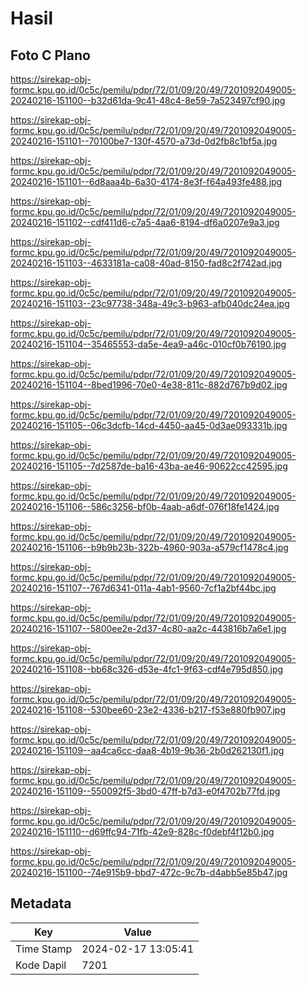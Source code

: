 # Hasil

## Foto C Plano

https://sirekap-obj-formc.kpu.go.id/0c5c/pemilu/pdpr/72/01/09/20/49/7201092049005-20240216-151100--b32d61da-9c41-48c4-8e59-7a523497cf90.jpg

https://sirekap-obj-formc.kpu.go.id/0c5c/pemilu/pdpr/72/01/09/20/49/7201092049005-20240216-151101--70100be7-130f-4570-a73d-0d2fb8c1bf5a.jpg

https://sirekap-obj-formc.kpu.go.id/0c5c/pemilu/pdpr/72/01/09/20/49/7201092049005-20240216-151101--6d8aaa4b-6a30-4174-8e3f-f64a493fe488.jpg

https://sirekap-obj-formc.kpu.go.id/0c5c/pemilu/pdpr/72/01/09/20/49/7201092049005-20240216-151102--cdf411d6-c7a5-4aa6-8194-df6a0207e9a3.jpg

https://sirekap-obj-formc.kpu.go.id/0c5c/pemilu/pdpr/72/01/09/20/49/7201092049005-20240216-151103--4633181a-ca08-40ad-8150-fad8c2f742ad.jpg

https://sirekap-obj-formc.kpu.go.id/0c5c/pemilu/pdpr/72/01/09/20/49/7201092049005-20240216-151103--23c97738-348a-49c3-b963-afb040dc24ea.jpg

https://sirekap-obj-formc.kpu.go.id/0c5c/pemilu/pdpr/72/01/09/20/49/7201092049005-20240216-151104--35465553-da5e-4ea9-a46c-010cf0b76190.jpg

https://sirekap-obj-formc.kpu.go.id/0c5c/pemilu/pdpr/72/01/09/20/49/7201092049005-20240216-151104--8bed1996-70e0-4e38-811c-882d767b9d02.jpg

https://sirekap-obj-formc.kpu.go.id/0c5c/pemilu/pdpr/72/01/09/20/49/7201092049005-20240216-151105--06c3dcfb-14cd-4450-aa45-0d3ae093331b.jpg

https://sirekap-obj-formc.kpu.go.id/0c5c/pemilu/pdpr/72/01/09/20/49/7201092049005-20240216-151105--7d2587de-ba16-43ba-ae46-90622cc42595.jpg

https://sirekap-obj-formc.kpu.go.id/0c5c/pemilu/pdpr/72/01/09/20/49/7201092049005-20240216-151106--586c3256-bf0b-4aab-a6df-076f18fe1424.jpg

https://sirekap-obj-formc.kpu.go.id/0c5c/pemilu/pdpr/72/01/09/20/49/7201092049005-20240216-151106--b9b9b23b-322b-4960-903a-a579cf1478c4.jpg

https://sirekap-obj-formc.kpu.go.id/0c5c/pemilu/pdpr/72/01/09/20/49/7201092049005-20240216-151107--767d6341-011a-4ab1-9560-7cf1a2bf44bc.jpg

https://sirekap-obj-formc.kpu.go.id/0c5c/pemilu/pdpr/72/01/09/20/49/7201092049005-20240216-151107--5800ee2e-2d37-4c80-aa2c-443816b7a6e1.jpg

https://sirekap-obj-formc.kpu.go.id/0c5c/pemilu/pdpr/72/01/09/20/49/7201092049005-20240216-151108--bb68c326-d53e-4fc1-9f63-cdf4e795d850.jpg

https://sirekap-obj-formc.kpu.go.id/0c5c/pemilu/pdpr/72/01/09/20/49/7201092049005-20240216-151108--530bee60-23e2-4336-b217-f53e880fb907.jpg

https://sirekap-obj-formc.kpu.go.id/0c5c/pemilu/pdpr/72/01/09/20/49/7201092049005-20240216-151109--aa4ca6cc-daa8-4b19-9b36-2b0d262130f1.jpg

https://sirekap-obj-formc.kpu.go.id/0c5c/pemilu/pdpr/72/01/09/20/49/7201092049005-20240216-151109--550092f5-3bd0-47ff-b7d3-e0f4702b77fd.jpg

https://sirekap-obj-formc.kpu.go.id/0c5c/pemilu/pdpr/72/01/09/20/49/7201092049005-20240216-151110--d69ffc94-71fb-42e9-828c-f0debf4f12b0.jpg

https://sirekap-obj-formc.kpu.go.id/0c5c/pemilu/pdpr/72/01/09/20/49/7201092049005-20240216-151100--74e915b9-bbd7-472c-9c7b-d4abb5e85b47.jpg


## Metadata

| Key        | Value               |
| ---------- | ------------------- |
| Time Stamp | 2024-02-17 13:05:41 |
| Kode Dapil | 7201                |



